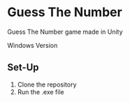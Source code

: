 # Guess The Number
Guess The Number game made in Unity

Windows Version

## Set-Up
1) Clone the repository
2) Run the .exe file
